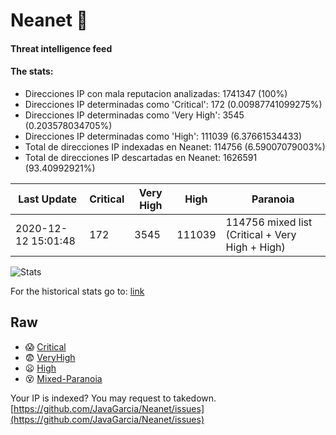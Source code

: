 # Neanet :hocho:
#### Threat intelligence feed
#### The stats:

- Direcciones IP con mala reputacion analizadas: 1741347 (100%)
- Direcciones IP determinadas como 'Critical':  172 (0.00987741099275%)
- Direcciones IP determinadas como 'Very High':  3545 (0.203578034705%)
- Direcciones IP determinadas como 'High':  111039 (6.37661534433)
- Total de direcciones IP indexadas en Neanet:  114756 (6.59007079003%)
- Total de direcciones IP descartadas en Neanet:  1626591 (93.40992921%)

| Last Update | Critical | Very High | High | Paranoia |
| --- | --- | --- | --- | --- |
| 2020-12-12 15:01:48 | 172 | 3545 | 111039 | 114756 mixed list (Critical + Very High + High)|

![Stats](https://docs.google.com/spreadsheets/d/e/2PACX-1vSnaNMIXVabIpDJjufMlzH7poXnshF3mgd8Is1g9ytUEzVsP5my4Trn8f-xkoLLQ38xpL3HtmUexLo6/pubchart?oid=501124687&format=image)

For the historical stats go to: [link](/stats.csv)
## Raw
- :scream: [Critical](https://raw.githubusercontent.com/JavaGarcia/Neanet/master/blacklists/neanet_critical.txt)
- :fearful: [VeryHigh](https://raw.githubusercontent.com/JavaGarcia/Neanet/master/blacklists/neanet_veryHigh.txtt)
- :frowning: [High](https://raw.githubusercontent.com/JavaGarcia/Neanet/master/blacklists/neanet_high.txt)
- :dizzy_face: [Mixed-Paranoia](https://raw.githubusercontent.com/JavaGarcia/Neanet/master/blacklists/neanet_all.txt)


Your IP is indexed? You may request to takedown. [https://github.com/JavaGarcia/Neanet/issues](https://github.com/JavaGarcia/Neanet/issues)





































































































































































































































































































































































































































































































































































































































































































































































































































































































































































































































































































































































































































































































































































































































































































































































































































































































































































































































































































































































































































































































































































































































































































































































































































































































































































































































































































































































































































